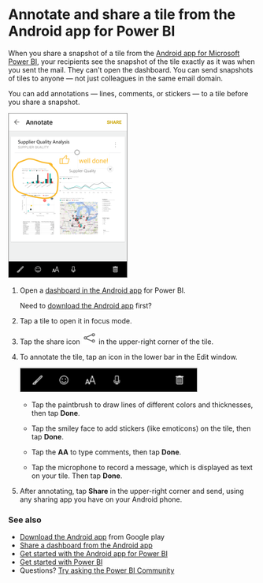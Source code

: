 <properties 
   pageTitle="Annotate and share a tile from the Android app"
   description="Annotate and share a tile from the Android app for Power BI"
   services="powerbi" 
   documentationCenter="" 
   authors="maggiesMSFT" 
   manager="mblythe" 
   backup=""
   editor=""
   tags=""
   qualityFocus="no"
   qualityDate=""/>
 
<tags
   ms.service="powerbi"
   ms.devlang="NA"
   ms.topic="article"
   ms.tgt_pltfrm="NA"
   ms.workload="powerbi"
   ms.date="09/26/2016"
   ms.author="maggies"/>
# Annotate and share a tile from the Android app for Power BI

When you share a snapshot of a tile from the [Android app for Microsoft Power BI](powerbi-mobile-android-app-get-started.md), your recipients see the snapshot of the tile exactly as it was when you sent the mail. They can't open the dashboard. You can send snapshots of tiles to anyone — not just colleagues in the same email domain.

You can add annotations — lines, comments, or stickers — to a tile before you share a snapshot.

![](media/powerbi-mobile-annotate-and-share-a-tile-from-the-android-app/pbi_and_annotate.png)

1. Open a [dashboard in the Android app](powerbi-mobile-dashboards-in-the-android-app.md) for Power BI.

	Need to [download the Android app](http://go.microsoft.com/fwlink/?LinkID=544867) first?

2. Tap a tile to open it in focus mode.

3. Tap the share icon ![](media/powerbi-mobile-annotate-and-share-a-tile-from-the-android-app/PBI_Andr_ShareSnapIcon.png) in the upper-right corner of the tile.

4. To annotate the tile, tap an icon in the lower bar in the Edit window.

	![](media/powerbi-mobile-annotate-and-share-a-tile-from-the-android-app/power-bi-android-annotate-bar.png)

	-   Tap the paintbrush to draw lines of different colors and thicknesses, then tap **Done**.

	-   Tap the smiley face to add stickers (like emoticons) on the tile, then tap **Done**.

	-   Tap the **AA** to type comments, then tap **Done**.

	-   Tap the microphone to record a message, which is displayed as text on your tile. Then tap **Done**.

5. After annotating, tap **Share** in the upper-right corner and send, using any sharing app you have on your Android phone.

### See also

-  [Download the Android app](http://go.microsoft.com/fwlink/?LinkID=544867) from Google play
-  [Share a dashboard from the Android app](powerbi-mobile-share-a-dashboard-from-the-android-app.md)
-  [Get started with the Android app for Power BI](powerbi-mobile-android-app-get-started.md)
-  [Get started with Power BI](powerbi-service-get-started.md)
- Questions? [Try asking the Power BI Community](http://community.powerbi.com/)
